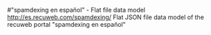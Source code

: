 #"spamdexing en español" - Flat file data model
http://es.recuweb.com/spamdexing/
Flat JSON file data model of the recuweb portal "spamdexing en español"
